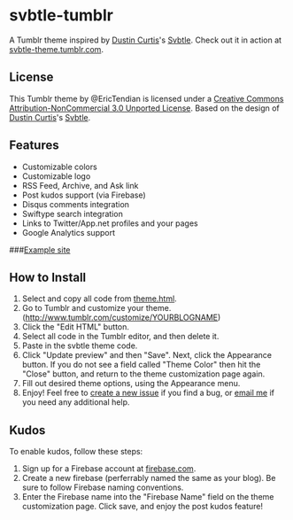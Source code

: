 svbtle-tumblr
=============

A Tumblr theme inspired by [Dustin Curtis](http://dcurt.is/)'s [Svbtle](https://svbtle.com/). Check out it in action at [svbtle-theme.tumblr.com](http://svbtle-theme.tumblr.com/).

License
-------
This Tumblr theme by @EricTendian is licensed under a [Creative Commons Attribution-NonCommercial 3.0 Unported License](http://creativecommons.org/licenses/by-nc/3.0/deed.en_US). Based on the design of [Dustin Curtis](http://dcurt.is/)'s [Svbtle](https://svbtle.com/).

Features
--------
* Customizable colors
* Customizable logo
* RSS Feed, Archive, and Ask link
* Post kudos support (via Firebase)
* Disqus comments integration
* Swiftype search integration
* Links to Twitter/App.net profiles and your pages
* Google Analytics support

###[Example site](http://svbtle-theme.tumblr.com/)

How to Install
--------------
1. Select and copy all code from [theme.html](https://raw.github.com/EricTendian/svbtle-tumblr/master/theme.html).
2. Go to Tumblr and customize your theme. (http://www.tumblr.com/customize/YOURBLOGNAME)
3. Click the "Edit HTML" button.
4. Select all code in the Tumblr editor, and then delete it.
5. Paste in the svbtle theme code.
6. Click "Update preview" and then "Save". Next, click the Appearance button. If you do not see a field called "Theme Color" then hit the "Close" button, and return to the theme customization page again.
7. Fill out desired theme options, using the Appearance menu.
8. Enjoy! Feel free to [create a new issue](https://github.com/EricTendian/svbtle-tumblr/issues/new) if you find a bug, or [email me](mailto:eric@tendian.io) if you need any additional help.

Kudos
-----
To enable kudos, follow these steps:

1. Sign up for a Firebase account at [firebase.com](https://www.firebase.com/).
2. Create a new firebase (perferrably named the same as your blog). Be sure to follow Firebase naming conventions.
3. Enter the Firebase name into the "Firebase Name" field on the theme customization page. Click save, and enjoy the post kudos feature!